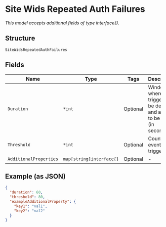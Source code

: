 
# Site Wids Repeated Auth Failures

*This model accepts additional fields of type interface{}.*

## Structure

`SiteWidsRepeatedAuthFailures`

## Fields

| Name | Type | Tags | Description |
|  --- | --- | --- | --- |
| `Duration` | `*int` | Optional | Window where a trigger will be detected and action to be taken (in seconds) |
| `Threshold` | `*int` | Optional | Count of events to trigger |
| `AdditionalProperties` | `map[string]interface{}` | Optional | - |

## Example (as JSON)

```json
{
  "duration": 60,
  "threshold": 80,
  "exampleAdditionalProperty": {
    "key1": "val1",
    "key2": "val2"
  }
}
```

